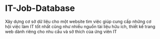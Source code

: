 # IT-Job-Database
Xây dựng cơ sở dữ liệu cho một website tìm việc giúp cung cấp những cơ hội việc làm IT tốt nhất cũng như nhiều nguồn tài liệu hữu ích, thiết kế trang web dành riêng cho nhu cầu và sở thích của ứng viên IT
